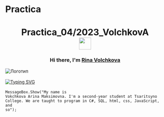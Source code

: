 # Practica
<h1 align="center">Practica_04/2023_VolchkovA
<div id="header">
 <div class="logo1">
  <a href="https://vk.com/toad_boron">
   <img src="https://cdn-icons-png.flaticon.com/512/2527/2527814.png" width="38" height="38" align="center"/>
  </a>
 </div>
</div></h1>
<h3 align="center">Hi there, I'm <a href="https://vk.com/toad_boron" target="_blank">Rina Volchkova</a></h3>



![Логотип](https://e1.pngegg.com/pngimages/298/527/png-clipart-snoopy.png)<br></br>
[![Typing SVG](https://readme-typing-svg.herokuapp.com?color=%2336BCF7&lines=I'm+Computer+science+student)](https://git.io/typing-svg)<br></br>
<code>MessageBox.Show("My name is Vokchkova Arina Maksimovna. I'm a second-year student at Tsaritsyno College.
We are taught to program in C#, SQL, html, css, JavaScript, and so");
</code>






<!--https://www.transparentpng.com/thumb/sun/hello-again-sun-png-8.png-->


